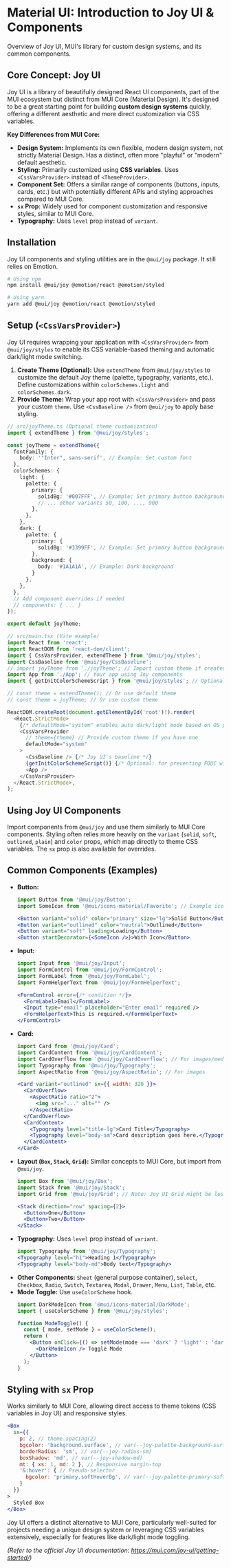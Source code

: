 # Material UI: Introduction to Joy UI & Components

Overview of Joy UI, MUI's library for custom design systems, and its common components.

## Core Concept: Joy UI

Joy UI is a library of beautifully designed React UI components, part of the MUI ecosystem but distinct from MUI Core (Material Design). It's designed to be a great starting point for building **custom design systems** quickly, offering a different aesthetic and more direct customization via CSS variables.

**Key Differences from MUI Core:**

*   **Design System:** Implements its own flexible, modern design system, not strictly Material Design. Has a distinct, often more "playful" or "modern" default aesthetic.
*   **Styling:** Primarily customized using **CSS variables**. Uses `<CssVarsProvider>` instead of `<ThemeProvider>`.
*   **Component Set:** Offers a similar range of components (buttons, inputs, cards, etc.) but with potentially different APIs and styling approaches compared to MUI Core.
*   **`sx` Prop:** Widely used for component customization and responsive styles, similar to MUI Core.
*   **Typography:** Uses `level` prop instead of `variant`.

## Installation

Joy UI components and styling utilities are in the `@mui/joy` package. It still relies on Emotion.

```bash
# Using npm
npm install @mui/joy @emotion/react @emotion/styled

# Using yarn
yarn add @mui/joy @emotion/react @emotion/styled
```

## Setup (`<CssVarsProvider>`)

Joy UI requires wrapping your application with `<CssVarsProvider>` from `@mui/joy/styles` to enable its CSS variable-based theming and automatic dark/light mode switching.

1.  **Create Theme (Optional):** Use `extendTheme` from `@mui/joy/styles` to customize the default Joy theme (palette, typography, variants, etc.). Define customizations within `colorSchemes.light` and `colorSchemes.dark`.
2.  **Provide Theme:** Wrap your app root with `<CssVarsProvider>` and pass your custom `theme`. Use `<CssBaseline />` from `@mui/joy` to apply base styling.

```typescript
// src/joyTheme.ts (Optional theme customization)
import { extendTheme } from '@mui/joy/styles';

const joyTheme = extendTheme({
  fontFamily: {
    body: '"Inter", sans-serif', // Example: Set custom font
  },
  colorSchemes: {
    light: {
      palette: {
        primary: {
          solidBg: '#007FFF', // Example: Set primary button background for light mode
          // ... other variants 50, 100, ..., 900
        },
      },
    },
    dark: {
      palette: {
        primary: {
          solidBg: '#3399FF', // Example: Set primary button background for dark mode
        },
        background: {
          body: '#1A1A1A', // Example: Dark background
        }
      },
    },
  },
  // Add component overrides if needed
  // components: { ... }
});

export default joyTheme;

// src/main.tsx (Vite example)
import React from 'react';
import ReactDOM from 'react-dom/client';
import { CssVarsProvider, extendTheme } from '@mui/joy/styles';
import CssBaseline from '@mui/joy/CssBaseline';
// import joyTheme from './joyTheme'; // Import custom theme if created
import App from './App'; // Your app using Joy components
import { getInitColorSchemeScript } from '@mui/joy/styles'; // Optional: for preventing FOUC

// const theme = extendTheme(); // Or use default theme
// const theme = joyTheme; // Or use custom theme

ReactDOM.createRoot(document.getElementById('root')!).render(
  <React.StrictMode>
    {/* defaultMode="system" enables auto dark/light mode based on OS preference */}
    <CssVarsProvider
      // theme={theme} // Provide custom theme if you have one
      defaultMode="system"
    >
      <CssBaseline /> {/* Joy UI's baseline */}
      {getInitColorSchemeScript()} {/* Optional: for preventing FOUC with dark/system mode */}
      <App />
    </CssVarsProvider>
  </React.StrictMode>,
);
```

## Using Joy UI Components

Import components from `@mui/joy` and use them similarly to MUI Core components. Styling often relies more heavily on the `variant` (`solid`, `soft`, `outlined`, `plain`) and `color` props, which map directly to theme CSS variables. The `sx` prop is also available for overrides.

## Common Components (Examples)

*   **Button:**
    ```jsx
    import Button from '@mui/joy/Button';
    import SomeIcon from '@mui/icons-material/Favorite'; // Example icon

    <Button variant="solid" color="primary" size="lg">Solid Button</Button>
    <Button variant="outlined" color="neutral">Outlined</Button>
    <Button variant="soft" loading>Loading</Button>
    <Button startDecorator={<SomeIcon />}>With Icon</Button>
    ```
*   **Input:**
    ```jsx
    import Input from '@mui/joy/Input';
    import FormControl from '@mui/joy/FormControl';
    import FormLabel from '@mui/joy/FormLabel';
    import FormHelperText from '@mui/joy/FormHelperText';

    <FormControl error={/* condition */}>
      <FormLabel>Email</FormLabel>
      <Input type="email" placeholder="Enter email" required />
      <FormHelperText>This is required.</FormHelperText>
    </FormControl>
    ```
*   **Card:**
    ```jsx
    import Card from '@mui/joy/Card';
    import CardContent from '@mui/joy/CardContent';
    import CardOverflow from '@mui/joy/CardOverflow'; // For images/media
    import Typography from '@mui/joy/Typography';
    import AspectRatio from '@mui/joy/AspectRatio'; // For images

    <Card variant="outlined" sx={{ width: 320 }}>
      <CardOverflow>
        <AspectRatio ratio="2">
          <img src="..." alt="" />
        </AspectRatio>
      </CardOverflow>
      <CardContent>
        <Typography level="title-lg">Card Title</Typography>
        <Typography level="body-sm">Card description goes here.</Typography>
      </CardContent>
    </Card>
    ```
*   **Layout (`Box`, `Stack`, `Grid`):** Similar concepts to MUI Core, but import from `@mui/joy`.
    ```jsx
    import Box from '@mui/joy/Box';
    import Stack from '@mui/joy/Stack';
    import Grid from '@mui/joy/Grid'; // Note: Joy UI Grid might be less feature-rich than Core's

    <Stack direction="row" spacing={2}>
      <Button>One</Button>
      <Button>Two</Button>
    </Stack>
    ```
*   **Typography:** Uses `level` prop instead of `variant`.
    ```jsx
    import Typography from '@mui/joy/Typography';
    <Typography level="h1">Heading 1</Typography>
    <Typography level="body-md">Body text</Typography>
    ```
*   **Other Components:** `Sheet` (general purpose container), `Select`, `Checkbox`, `Radio`, `Switch`, `Textarea`, `Modal`, `Drawer`, `Menu`, `List`, `Table`, etc.
*   **Mode Toggle:** Use `useColorScheme` hook.
    ```jsx
    import DarkModeIcon from '@mui/icons-material/DarkMode';
    import { useColorScheme } from '@mui/joy/styles';

    function ModeToggle() {
      const { mode, setMode } = useColorScheme();
      return (
        <Button onClick={() => setMode(mode === 'dark' ? 'light' : 'dark')}>
          <DarkModeIcon /> Toggle Mode
        </Button>
      );
    }
    ```

## Styling with `sx` Prop

Works similarly to MUI Core, allowing direct access to theme tokens (CSS variables in Joy UI) and responsive styles.

```jsx
<Box
  sx={{
    p: 2, // theme.spacing(2)
    bgcolor: 'background.surface', // var(--joy-palette-background-surface)
    borderRadius: 'sm', // var(--joy-radius-sm)
    boxShadow: 'md', // var(--joy-shadow-md)
    mt: { xs: 1, md: 2 }, // Responsive margin-top
    '&:hover': { // Pseudo-selector
      bgcolor: 'primary.softHoverBg', // var(--joy-palette-primary-softHoverBg)
    }
  }}
>
  Styled Box
</Box>
```

Joy UI offers a distinct alternative to MUI Core, particularly well-suited for projects needing a unique design system or leveraging CSS variables extensively, especially for features like dark/light mode toggling.

*(Refer to the official Joy UI documentation: https://mui.com/joy-ui/getting-started/)*
